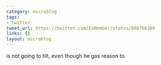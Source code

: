 ```yaml
---
category: microblog
tags:
- twitter
tweet_url: https://twitter.com/ExMember/status/868766380
links: []
layout: microblog
---
```

is not going to tilt, even though he gas reason to.
